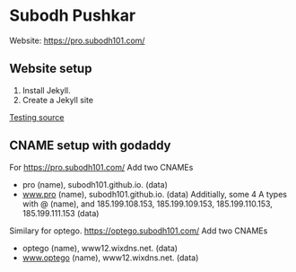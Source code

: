 # Subodh Pushkar

Website: https://pro.subodh101.com/


## Website setup

1. Install Jekyll.
2. Create a Jekyll site


[Testing source](https://docs.github.com/en/pages/setting-up-a-github-pages-site-with-jekyll/testing-your-github-pages-site-locally-with-jekyll)

## CNAME setup with godaddy


For https://pro.subodh101.com/
Add two CNAMEs
- pro (name), subodh101.github.io. (data)
- www.pro (name), subodh101.github.io. (data)
Additially, some 4 A types with @ (name), and 185.199.108.153, 185.199.109.153, 185.199.110.153, 185.199.111.153 (data)

Similary for optego. https://optego.subodh101.com/
Add two CNAMEs
- optego (name), www12.wixdns.net. (data)
- www.optego (name), www12.wixdns.net. (data)
